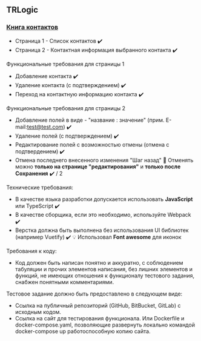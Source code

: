 ## TRLogic

### [Книга контактов](https://z-igor.github.io/vue-widget_gh-ps/)

- Страница 1 - Список контактов :heavy_check_mark:
- Страница 2 - Контактная информация выбранного контакта :heavy_check_mark:

Функциональные требования для страницы 1
- Добавление контакта :heavy_check_mark:
- Удаление контакта (с подтверждением) :heavy_check_mark:
- Переход на контактную информацию контакта :heavy_check_mark:
 
Функциональные требования для страницы 2
   - Добавление полей в виде - "название : значение" (прим. E-mail:test@test.com) :heavy_check_mark:
   - Удаление полей (с подтверждением) :heavy_check_mark:
   - Редактирование полей с возможностью отмены (отмена с подтвердением) :heavy_check_mark:
   - Отмена последнего внесенного изменения "Шаг назад"
  :hocho: Отменять можно __только на странице "редактирования"__ и __только после Сохранения__
  :heavy_check_mark: / 2

Технические требования:
 - В качестве языка разработки допускается использовать __JavaScript__ или TypeScript :heavy_check_mark:
 - В качестве сборщика, если это необходимо, используйте Webpack :heavy_check_mark:
 - Верстка должна быть выполнена без использования UI библиотек (например Vuetify) :heavy_check_mark: :bulb: Использовал __Font awesome__ для иконок

Требования к коду:
- Код должен быть написан понятно и аккуратно, с соблюдением табуляции и прочих элементов написания, без лишних элементов и функций, не имеющих отношения к функционалу тестового задания, снабжен понятными комментариями.

Тестовое задание должно быть предоставлено в следующем виде:
- Ссылка на публичный репозиторий (GitHub, BitBucket, GitLab) с исходным кодом.
- Ссылка на сайт для тестирования функционала. Или Dockerfile и docker-compose.yaml,
  позволяющие развернуть локально командой docker-compose up работоспособную копию сайта.
